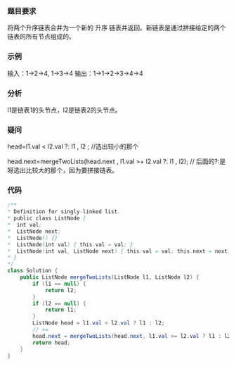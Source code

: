 ### 题目要求

将两个升序链表合并为一个新的 升序 链表并返回。新链表是通过拼接给定的两个链表的所有节点组成的。 

### 示例

输入：1->2->4, 1->3->4
输出：1->1->2->3->4->4

### 分析

l1是链表1的头节点，l2是链表2的头节点。

### 疑问

head=l1.val < l2.val ?: l1 , l2 ; //选出较小的那个

head.next=mergeTwoLists(head.next , l1.val >+ l2.val ?: l1 , l2);  // 后面的?:是呀选出比较大的那个，因为要拼接链表。

### 代码
```java
/**
* Definition for singly-linked list.
* public class ListNode {
*  int val;
*  ListNode next;
*  ListNode() {}
*  ListNode(int val) { this.val = val; }
*  ListNode(int val, ListNode next) { this.val = val; this.next = next; }
* }
*/
class Solution {
    public ListNode mergeTwoLists(ListNode l1, ListNode l2) {
        if (l1 == null) {
            return l2;
        }
        if (l2 == null) {
            return l1;
        }
        ListNode head = l1.val < l2.val ? l1 : l2;
        // >=
        head.next = mergeTwoLists(head.next, l1.val >= l2.val ? l1 : l2);
        return head;
    }
}
```
